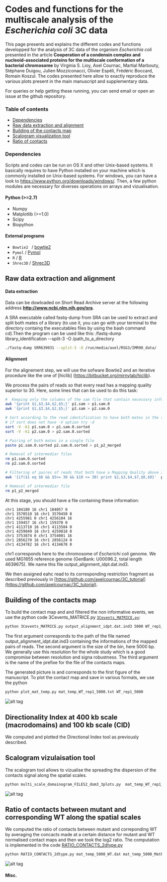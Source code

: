 # Codes and functions for the multiscale analysis of the *Escherichia coli* 3C data 
This page presents and explains the different codes and functions developped for the analysis of 3C data of the organism *Escherichia coli* presented in the article **Cooperation of a condensin complex and nucleoid-associated proteins for the multiscale conformation of a bacterial chromosome** by Virginia S. Lioy, Axel Cournac, Martial Marbouty, Stéphane Duigou, Julien Mozziconacci, Olivier Espéli, Frédéric Boccard, Romain Koszul.
The codes presented here allow to exactly reproduce the various plots present in the main manuscript and supplementary data. 


For queries or help getting these running, you can send email or open an issue at the github repository.

### Table of contents

* [Dependencies](https://github.com/axelcournac/EColi_analysis/blob/master/README.md#dependencies)
* [Raw data extraction and alignment](https://github.com/axelcournac/EColi_analysis/blob/master/README.md#raw-data-extraction-and-alignment)
* [Building of the contacts map](https://github.com/axelcournac/EColi_analysis/blob/master/README.md#building-of-the-contacts-map)
* [Scalogram visualization tool](https://github.com/axelcournac/EColi_analysis/blob/master/README.md#Scalogram)
* [Ratio of contacts](https://github.com/axelcournac/EColi_analysis/blob/master/README.md#Ratio)


### Dependencies

Scripts and codes can be run on OS X and other Unix-based systems. It basically requires to have Python installed on your machine which is commonly installed on Unix-based systems. 
For windows, you can have a look to https://www.python.org/downloads/windows/. Then, a few python modules are necessary for diverses operations on arrays and vizualisation. 

#### Python (>=2.7)
* Numpy
* Matplotlib (>=1.0)
* Scipy
* Biopython

#### External programs

* `Bowtie2 ` / [bowtie2](http://bowtie-bio.sourceforge.net/bowtie2/index.shtml)
* `Pymol` / [Pymol](https://www.pymol.org/)
* `R` / [R](https://cran.r-project.org/)
* `Shrec3D` / [Shrec3D](https://sites.google.com/site/julienmozziconacci/)



## Raw data extraction and alignment
#### Data extraction
Data can be dowloaded on Short Read Archive server at the following address **http://www.ncbi.nlm.nih.gov/sra**.

A SRA executable called fastq-dump from SRA can be used to extract and split both mates of a library (to use it, you can go with your terminal to the directory containg the executables files by using the bash command cd).Then the program can be used like this:  /fastq-dump library_identification --split-3 -O /path_to_a_directory

```bash
./fastq-dump SRR639031 --split-3 -O /run/media/axel/RSG3/IMR90_data/
```

#### Alignment

For the alignement step, we will use the sofware Bowtie2 and an iterative procedure like the one of [hiclib] (https://bitbucket.org/mirnylab/hiclib). 

We process the pairs of reads so that every read has a mapping quality superior to 30. 
Here, some lines that can be used to do this task:

```bash
#  Keeping only the columns of the sam file that contain necessary information:
awk '{print $1,$3,$4,$2,$5;}' p1.sam > p1.sam.0
awk '{print $1,$3,$4,$2,$5;}' p2.sam > p2.sam.0

# Sort according to the read identification to have both mates in the same order
# if sort does not have -V option try -d
sort -V -k1 p1.sam.0 > p1.sam.0.sorted
sort -V -k1 p2.sam.0 > p2.sam.0.sorted

# Pairing of both mates in a single file
paste p1.sam.0.sorted p2.sam.0.sorted > p1_p2_merged

# Removal of intermediar files
rm p1.sam.0.sorted
rm p2.sam.0.sorted

# Filtering of paires of reads that both have a Mapping Quality above 30
awk '{if($1 eq $6 && $5>= 30 && $10 >= 30) print $2,$3,$4,$7,$8,$9}'  p1_p2_merged  > output_alignment_idpt.dat

# Removal of intermediar file
rm p1_p2_merged
```
At this stage, you should have a file containing these information:
```
chr1 104180 16 chr1 104057 0
chr1 3570510 16 chr1 3570450 0
chr1 4255981 0 chr1 4256104 16
chr1 159457 16 chr1 159370 0
chr1 4113710 16 chr1 4113584 0
chr1 4259849 16 chr1 4259818 0
chr1 3753874 0 chr1 3754001 16
chr1 2856270 16 chr1 2856124 0
chr1 4134782 16 chr1 4134678 0
```

chr1 corresponds here to the chromosome of *Escherichi coli* genome. We used  MG1655 reference genome (GenBank: U00096.2, total length 4639675). We name this file output_alignment_idpt.dat.ind3.

We then assigned eahc read to its corresponding restriction fragment as described previously in [https://github.com/axelcournac/3C_tutorial](https://github.com/axelcournac/3C_tutorial). 



## Building of the contacts map
To build the contact map and and filtered the non informative events, we use the python code 3Cevents_MATRICE.py [`3Cevents_MATRICE.py`](python_codes/3Cevents_MATRICE.py):
```bash
python 3Cevents_MATRICE.py output_alignment_idpt.dat.ind3 5000 WT_rep1_5kb
```
The first argument corresponds to the path of the file named output_alignment_idpt.dat.ind3 containing the informations of the mapped pairs of reads. 
The second argument is the size of the bin, here 5000 bp. We generally use this resolution for the whole study which is a good compromise between resolution and signa robustness.
The third argument is the name of the prefixe for the file of the contacts maps. 

The generated picture is and corresponds to the first figure of the manuscript. 
To plot the contact map and save in various formats, we use the python 
```bash
python plot_mat_temp.py mat_temp_WT_rep1_5000.txt WT_rep1_5000
```


![alt tag](https://github.com/axelcournac/EColi_analysis/blob/master/pictures/WT_rep1_5000_Natural.png)



## Directionality Index at 400 kb scale (macrodomains) and 100 kb scale (CID)

We computed and plotted the Directional Index tool as previously described. 

## Scalogram vizulaisation tool 

The scalogram tool allows to vizualise the spreading the dispersion of the contacts signal along the spatial scales. 

```bash
python multi_scale_domainogram_FILES2_dom3_3plots.py  mat_temp_WT_rep1_5000.txt WT_rep1_5000
```
![alt tag](https://github.com/axelcournac/EColi_analysis/blob/master/pictures/WT_rep1_5000_DOM.jpeg)


## Ratio of contacts between mutant and corresponding WT along the spatial scales 
We computed the ratio of contacts between mutant and correponding WT by averaging the concacts made at a certain distance for mutant and WT normalised contact maps and then we took the log2 ratio. 
The computation is implemented in the code [RATIO_CONTACTS_2dtype.py](python_codes/RATIO_CONTACTS_2dtype.py)

```bash
python RATIO_CONTACTS_2dtype.py mat_temp_5000_WT.dat mat_temp_5000_MatP.dat MatP
```

![alt tag](https://github.com/axelcournac/EColi_analysis/blob/master/pictures/MatP_scalogram_RATIO_2D_GAUSSIAN_2_LOG_SEISMIC.png)



#### Misc.







